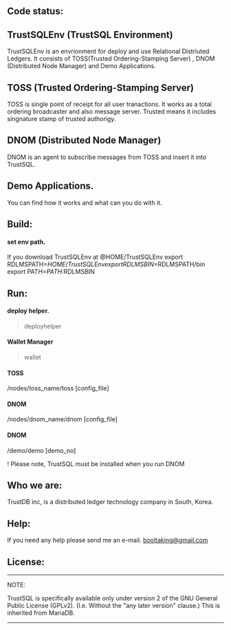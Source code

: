
Code status:
------------

## TrustSQLEnv (TrustSQL Environment)

TrustSQLEnv is an envrionment for deploy and use Relational Distriuted Ledgers.
It consists of TOSS(Trusted Ordering-Stamping Server) , DNOM (Distributed Node Manager) and Demo Applications.

## TOSS (Trusted Ordering-Stamping Server) 
TOSS is single point of receipt for all user tranactions.
It works as a total ordering broadcaster and also message server.
Trusted means it includes singnature stamp of trusted authorigy.

## DNOM (Distributed Node Manager)
DNOM is an agent to subscribe messages from TOSS and insert it into TrustSQL.

## Demo Applications.
You can find how it works and what can you do with it.


Build:
--------

#### set env path.
If you download TrustSQLEnv at @HOME/TrustSQLEnv
export RDLMSPATH=$HOME/TrustSQLEnv
export RDLMSBIN=$RDLMSPATH/bin
export PATH=$PATH:$RDLMSBIN


Run:
--------

#### deploy helper.
>deployhelper

#### Wallet Manager
>wallet

#### TOSS
/nodes/toss_name/toss [config_file]

#### DNOM
/nodes/dnom_name/dnom [config_file]

#### DNOM
/demo/demo [demo_no]


! Please note, TrustSQL must be installed when you run DNOM


Who we are:
----------
TrustDB inc, is a distributed ledger technology company in South, Korea.
 

Help:
-----
If you need any help please send me an e-mail.
booltaking@gmail.com


License:
--------

***************************************************************************

NOTE: 

TrustSQL is specifically available only under version 2 of the GNU
General Public License (GPLv2). (I.e. Without the "any later version"
clause.) This is inherited from MariaDB.

***************************************************************************
